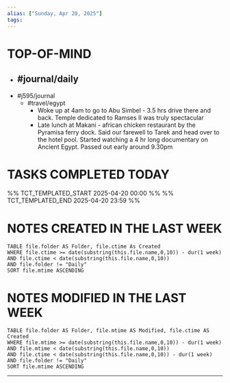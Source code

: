 ```yaml
---
alias: ["Sunday, Apr 20, 2025"]
tags: 
---
```

# TOP-OF-MIND
- #journal/daily 
	- 
- #j595/journal 
	- #travel/egypt 
		- Woke up at 4am to go to Abu Simbel - 3.5 hrs drive there and back. Temple dedicated to Ramses II was truly spectacular
		- Late lunch at Makani - african chicken restaurant by the Pyramisa ferry dock. Said our farewell to Tarek and head over to the hotel pool. Started watching a 4 hr long documentary on Ancient Egypt. Passed out early around 9.30pm

# TASKS COMPLETED TODAY
%% TCT_TEMPLATED_START 2025-04-20 00:00 %%
%% TCT_TEMPLATED_END 2025-04-20 23:59 %%



# NOTES CREATED IN THE LAST WEEK
``` dataview
TABLE file.folder AS Folder, file.ctime As Created
WHERE file.ctime >= date(substring(this.file.name,0,10)) - dur(1 week) 
AND file.ctime < date(substring(this.file.name,0,10)) 
AND file.folder != "Daily"
SORT file.mtime ASCENDING
```

# NOTES MODIFIED IN THE LAST WEEK
``` dataview
TABLE file.folder AS Folder, file.mtime AS Modified, file.ctime AS Created
WHERE file.mtime >= date(substring(this.file.name,0,10)) - dur(1 week)
AND file.mtime < date(substring(this.file.name,0,10))
AND file.ctime < date(substring(this.file.name,0,10)) - dur(1 week)
AND file.folder != "Daily"
SORT file.mtime ASCENDING
```
---
